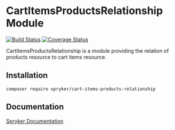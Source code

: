 # CartItemsProductsRelationship Module
[![Build Status](https://travis-ci.org/spryker/cart-items-products-relationship.svg)](https://travis-ci.org/spryker/cart-items-products-relationship)
[![Coverage Status](https://coveralls.io/repos/github/spryker/cart-items-products-relationship/badge.svg)](https://coveralls.io/github/spryker/cart-items-products-relationship)

CartItemsProductsRelationship is a module providing the relation of products resource to cart items resource.

## Installation

```
composer require spryker/cart-items-products-relationship
```

## Documentation

[Spryker Documentation](https://academy.spryker.com/developing_with_spryker/module_guide/modules.html)
